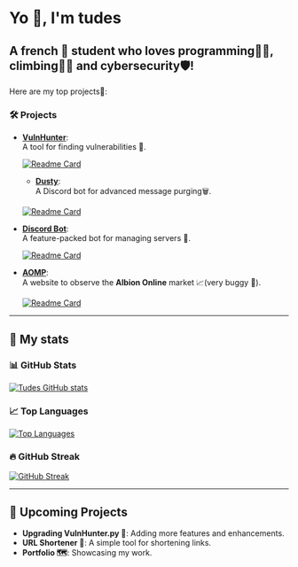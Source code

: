 # Yo 👋, I'm **tudes**  
## A french 🥖 student who **loves programming**👨‍💻, **climbing🧗‍♂️** and **cybersecurity**🛡️!  

Here are my top projects📁:  

### 🛠️ Projects  
- **[VulnHunter](https://github.com/tudes00/VulnHunter)**:  
  A tool for finding vulnerabilities 🐞.
  
  [![Readme Card](https://github-readme-stats.vercel.app/api/pin/?username=tudes00&repo=VulnHunter&theme=dracula&locale=en)](https://github.com/tudes00/VulnHunter)

  - **[Dusty](https://github.com/tudes00/Dusty)**:  
  A Discord bot for advanced message purging🗑️.
  
  [![Readme Card](https://github-readme-stats.vercel.app/api/pin/?username=tudes00&repo=Dusty&theme=dracula&locale=en)](https://github.com/tudes00/Dusty)  

- **[Discord Bot](https://github.com/tudes00/discord-bot)**:  
  A feature-packed bot for managing servers 🤖.
  
  [![Readme Card](https://github-readme-stats.vercel.app/api/pin/?username=tudes00&repo=discord-bot&theme=dracula&locale=en)](https://github.com/tudes00/discord-bot)   

- **[AOMP](https://github.com/tudes00/aomp)**:  
  A website to observe the **Albion Online** market 📈(very buggy 🪬).
  
  [![Readme Card](https://github-readme-stats.vercel.app/api/pin/?username=tudes00&repo=aomp&theme=dracula&locale=en)](https://github.com/tudes00/aomp)   

---

## 🔢 My stats  
### 📊 GitHub Stats  
[![Tudes GitHub stats](https://github-readme-stats.vercel.app/api?username=tudes00&show_icons=true&theme=dracula&locale=en)](https://github.com/tudes00)  

### 📈 Top Languages  
[![Top Languages](https://github-readme-stats.vercel.app/api/top-langs/?username=tudes00&theme=dracula&hide=gherkin,batchfile&layout=compact&locale=en)](https://github.com/tudes00)  

### 🔥 GitHub Streak  
[![GitHub Streak](https://github-readme-streak-stats-for-me.vercel.app?user=tudes00&theme=dracula&locale=en&date_format=j%20M%5B%20Y%5D&mode=weekly)](https://github.com/tudes00)  

---

## 🌟 Upcoming Projects  
- **Upgrading VulnHunter.py 🐞**: Adding more features and enhancements.  
- **URL Shortener 🔗**: A simple tool for shortening links.  
- **Portfolio 🗺️**: Showcasing my work.
